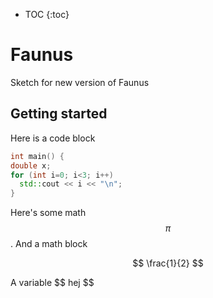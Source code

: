 <script src="https://cdnjs.cloudflare.com/ajax/libs/mathjax/2.7.0/MathJax.js?config=TeX-AMS-MML_HTMLorMML" type="text/javascript"></script>

<script src="https://gist.githubusercontent.com/allejo/a83bcef99a9e0a6f481fce01e492efff/raw/6f163b8f9f8e3cc06d1d9f6d95dd908c7c6c610e/toc_pure_liquid.html"></script>


* TOC
{:toc}



# Faunus
Sketch for new version of Faunus

## Getting started

Here is a code block

``` cpp
int main() {
double x;
for (int i=0; i<3; i++)
  std::cout << i << "\n";
}
```


Here's some math $$\pi$$. And a math block

$$
\frac{1}{2}
$$

A variable \$\$ hej $$
